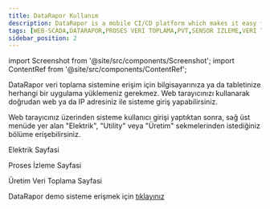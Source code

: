 ```yaml
---
title: DataRapor Kullanım
description: DataRapor is a mobile CI/CD platform which makes it easy for you to manage the lifecycle of your mobile applications.
tags: [WEB-SCADA,DATARAPOR,PROSES VERI TOPLAMA,PVT,SENSOR IZLEME,VERI TOPLAMA,SICAKLIK TAKIP,SAYAC IZLEME,FABRIKA IZLEME,SCADA KURULUM,WEB SCADA NASIL KURULUR,WEB SCADA NEDIR,TESIS IZLEME]
sidebar_position: 2
---
```


import Screenshot from '@site/src/components/Screenshot';
import ContentRef from '@site/src/components/ContentRef';



DataRapor veri toplama sistemine erişim için bilgisayarınıza ya da tabletinize herhangi bir uygulama yüklemeniz gerekmez. Web tarayıcınızı kullanarak doğrudan web ya da IP adresiniz ile sisteme giriş yapabilirsiniz.

Web tarayıcınız üzerinden sisteme kullanıcı girişi yaptıktan sonra, sağ üst menüde yer alan "Elektrik", "Utility" veya "Üretim" sekmelerinden istediğiniz bölüme erişebilirsiniz.




<ContentRef url="/docs/use/energypage">Elektrik Sayfasi</ContentRef>


<ContentRef url="/docs/use/processpage">Proses İzleme Sayfasi</ContentRef>
 
 

<ContentRef url="/docs/use/productpage">Üretim Veri Toplama Sayfasi</ContentRef>


 DataRapor demo sisteme erişmek için  [tıklayınız ](https://demo.datarapor.com)






 